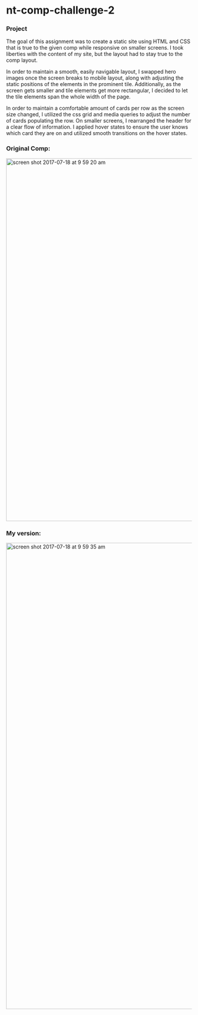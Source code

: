 # nt-comp-challenge-2

### Project
The goal of this assignment was to create a static site using HTML and CSS that is true to the given comp while responsive on smaller screens. I took liberties with the content of my site, but the layout had to stay true to the comp layout.

In order to maintain a smooth, easily navigable layout, I swapped hero images once the screen breaks to mobile layout, along with adjusting the static positions of the elements in the prominent tile. Additionally, as the screen gets smaller and tile elements get more rectangular, I decided to let the tile elements span the whole width of the page.

In order to maintain a comfortable amount of cards per row as the screen size changed, I utilized the css grid and media queries to adjust the number of cards populating the row. On smaller screens, I rearranged the header for a clear flow of information. I applied hover states to ensure the user knows which card they are on and utilized smooth transitions on the hover states.

### Original Comp:
<img width="984" alt="screen shot 2017-07-18 at 9 59 20 am" src="https://user-images.githubusercontent.com/26471447/28577050-dd8ddb74-7112-11e7-8eba-9da98f76d1bb.png">

### My version:
<img width="1265" alt="screen shot 2017-07-18 at 9 59 35 am" src="https://user-images.githubusercontent.com/26471447/28577067-ec07b26a-7112-11e7-9d08-4a4988e69ba4.png">
